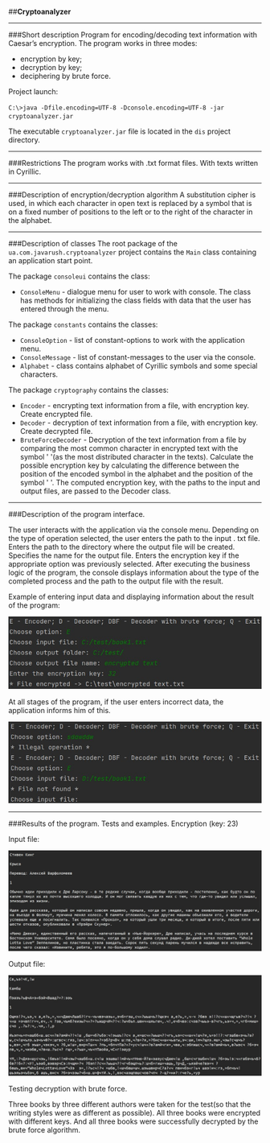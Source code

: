 ##**Cryptoanalyzer**
___

###Short description
Program for encoding/decoding text information with Caesar’s encryption.
The program works in three modes:
- encryption by key;
- decryption by key;
- deciphering by brute force.

Project launch:

`C:\>java -Dfile.encoding=UTF-8 -Dconsole.encoding=UTF-8 -jar cryptoanalyzer.jar`

The executable `cryptoanalyzer.jar` file is located in the `dis` project directory.
___
###Restrictions
The program works with .txt format files. With texts written in Cyrillic.
___
###Description of encryption/decryption algorithm
A substitution cipher is used, in which each character in open text is replaced by a symbol that is on a fixed number 
of positions to the left or to the right of the character in the alphabet.
___
###Description of classes
The root package of the `ua.com.javarush.cryptoanalyzer` project contains the `Main` class containing an application 
start point.

The package `consoleui` contains the class:
- `ConsoleMenu` - dialogue menu for user to work with console. The class has methods for initializing the class fields with
data that the user has entered through the menu.

The package `constants` contains the classes:
- `ConsoleOption` - list of constant-options to work with the application menu.
- `ConsoleMessage` - list of constant-messages to the user via the console.
- `Alphabet` - class contains alphabet of Cyrillic symbols and some special characters.

The package `cryptography` contains the classes:
- `Encoder` - encrypting text information from a file, with encryption key. Create encrypted file.
- `Decoder` - decryption of text information from a file, with encryption key. Create decrypted file.
- `BruteForceDecoder` - Decryption of the text information from a file by comparing the most common character in encrypted 
text with the symbol ' '(as the most distributed character in the texts). Calculate the possible encryption key by 
calculating the difference between the position of the encoded symbol in the alphabet and the position of the symbol 
' '. The computed encryption key, with the paths to the input and output files, are passed to the Decoder class.
___
###Description of the program interface.

The user interacts with the application via the console menu. Depending on the type of operation selected, the user 
enters the path to the input . txt file. Enters the path to the directory where the output file will be created. 
Specifies the name for the output file. Enters the encryption key if the appropriate option was previously selected.
After executing the business logic of the program, the console displays information about the type of the completed 
process and the path to the output file with the result.

Example of entering input data and displaying information about the result of the program:

![](screenshots/MainMenu.jpg)

At all stages of the program, if the user enters incorrect data, the application informs him of this.

![](screenshots/errors.jpg)
___
###Results of the program. Tests and examples.
Encryption (key: 23)

Input file:

![](screenshots/inputFile.jpg)

Output file:

![](screenshots/outputFile.jpg)

Testing decryption with brute force.

Three books by three different authors were taken for the test(so that the writing styles were as different as 
possible). All three books were encrypted with different keys. And all three books were successfully decrypted by the 
brute force algorithm.